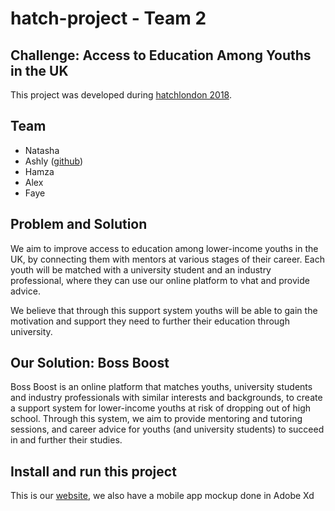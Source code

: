# hatch-project - Team 2
## Challenge: Access to Education Among Youths in the UK

This project was developed during [hatchlondon 2018](http://hatchlondon.io).

## Team
* Natasha 
* Ashly ([github](https://github.com/ashlylau))
* Hamza
* Alex 
* Faye

## Problem and Solution
We aim to improve access to education among lower-income youths in the UK, by connecting them with mentors at various stages of their career. Each youth will be matched with a university student and an industry professional, where they can use our online platform to vhat and provide advice.

We believe that through this support system youths will be able to gain the motivation and support they need to further their education through university.

## Our Solution: Boss Boost
Boss Boost is an online platform that matches youths, university students and industry professionals with similar interests and backgrounds, to create a support system for lower-income youths at risk of dropping out of high school. Through this system, we aim to provide mentoring and tutoring sessions, and career advice for youths (and university students) to succeed in and further their studies.


## Install and run this project

This is our [website](https://ashlylau.github.io/HatchHack-Team2/), we also have a mobile app mockup done in Adobe Xd
